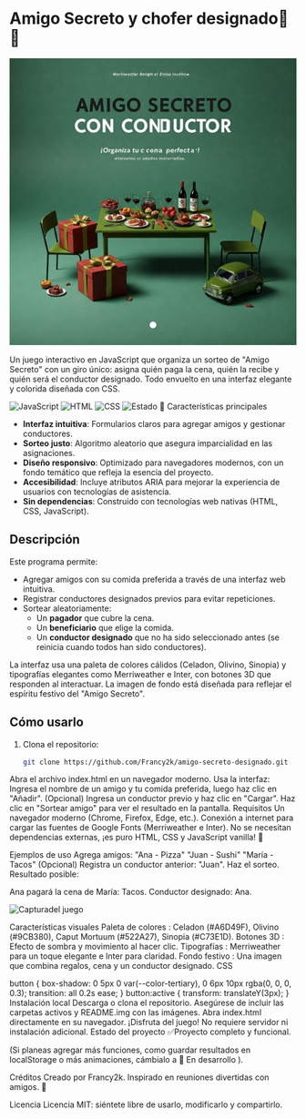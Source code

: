 # Amigo Secreto y chofer designado🎉🚗

![Carátula del juego](README.img/caratula.jpg)

Un juego interactivo en JavaScript que organiza un sorteo de "Amigo Secreto" con un giro único: asigna quién paga la cena, quién la recibe y quién será el conductor designado. Todo envuelto en una interfaz elegante y colorida diseñada con CSS.

![JavaScript](https://img.shields.io/badge/JavaScript-ES6-yellow)
![HTML](https://img.shields.io/badge/HTML-5-orange)
![CSS](https://img.shields.io/badge/CSS-3-blue)
![Estado](https://img.shields.io/badge/estado-completo-green)
🚀 Características principales

- **Interfaz intuitiva**: Formularios claros para agregar amigos y gestionar conductores.
- **Sorteo justo**: Algoritmo aleatorio que asegura imparcialidad en las asignaciones.
- **Diseño responsivo**: Optimizado para navegadores modernos, con un fondo temático que refleja la esencia del proyecto.
- **Accesibilidad**: Incluye atributos ARIA para mejorar la experiencia de usuarios con tecnologías de asistencia.
- **Sin dependencias**: Construido con tecnologías web nativas (HTML, CSS, JavaScript).

## Descripción
Este programa permite:
- Agregar amigos con su comida preferida a través de una interfaz web intuitiva.
- Registrar conductores designados previos para evitar repeticiones.
- Sortear aleatoriamente:
  - Un **pagador** que cubre la cena.
  - Un **beneficiario** que elige la comida.
  - Un **conductor designado** que no ha sido seleccionado antes (se reinicia cuando todos han sido conductores).

La interfaz usa una paleta de colores cálidos (Celadon, Olivino, Sinopia) y tipografías elegantes como Merriweather e Inter, con botones 3D que responden al interactuar. La imagen de fondo está diseñada para reflejar el espíritu festivo del "Amigo Secreto".

## Cómo usarlo
1. Clona el repositorio:
   ```bash
   git clone https://github.com/Francy2k/amigo-secreto-designado.git
Abra el archivo index.html en un navegador moderno.
Usa la interfaz:
Ingresa el nombre de un amigo y tu comida preferida, luego haz clic en "Añadir".
(Opcional) Ingresa un conductor previo y haz clic en "Cargar".
Haz clic en "Sortear amigo" para ver el resultado en la pantalla.
Requisitos
Un navegador moderno (Chrome, Firefox, Edge, etc.).
Conexión a internet para cargar las fuentes de Google Fonts (Merriweather e Inter).
No se necesitan dependencias externas, ¡es puro HTML, CSS y JavaScript vanilla! 🍦

Ejemplos de uso
Agrega amigos:
"Ana - Pizza"
"Juan - Sushi"
"María - Tacos"
(Opcional) Registra un conductor anterior: "Juan".
Haz el sorteo. Resultado posible:

Ana pagará la cena de María: Tacos. Conductor designado: Ana.

![Capturadel juego](README.img/captura.png)

Características visuales
Paleta de colores : Celadon (#A6D49F), Olivino (#9CB380), Caput Mortuum (#522A27), Sinopia (#C73E1D).
Botones 3D : Efecto de sombra y movimiento al hacer clic.
Tipografías : Merriweather para un toque elegante e Inter para claridad.
Fondo festivo : Una imagen que combina regalos, cena y un conductor designado.
CSS

button {
    box-shadow: 0 5px 0 var(--color-tertiary), 0 6px 10px rgba(0, 0, 0, 0.3);
    transition: all 0.2s ease;
}
button:active {
    transform: translateY(3px);
}
Instalación local
Descarga o clona el repositorio.
Asegúrese de incluir las carpetas activos y README.img con las imágenes.
Abra index.html directamente en su navegador.
¡Disfruta del juego! No requiere servidor ni instalación adicional.
Estado del proyecto
✅Proyecto completo y funcional. 

(Si planeas agregar más funciones, como guardar resultados en localStorage o más animaciones, cámbialo a :construction: En desarrollo ).

Créditos
Creado por Francy2k. Inspirado en reuniones divertidas con amigos. 🎁

Licencia
Licencia MIT: siéntete libre de usarlo, modificarlo y compartirlo.

